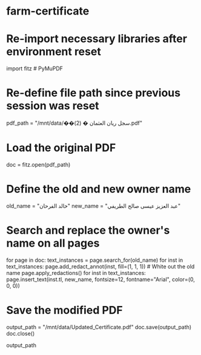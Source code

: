 # farm-certificate
# Re-import necessary libraries after environment reset
import fitz  # PyMuPDF

# Re-define file path since previous session was reset
pdf_path = "/mnt/data/��سجل ريان العثمان � (2).pdf"

# Load the original PDF
doc = fitz.open(pdf_path)

# Define the old and new owner name
old_name = "خالد الفرحان"
new_name = "عبد العزيز عيسى صالح الطريفي"

# Search and replace the owner's name on all pages
for page in doc:
    text_instances = page.search_for(old_name)
    for inst in text_instances:
        page.add_redact_annot(inst, fill=(1, 1, 1))  # White out the old name
    page.apply_redactions()
    for inst in text_instances:
        page.insert_text(inst.tl, new_name, fontsize=12, fontname="Arial", color=(0, 0, 0))

# Save the modified PDF
output_path = "/mnt/data/Updated_Certificate.pdf"
doc.save(output_path)
doc.close()

output_path
